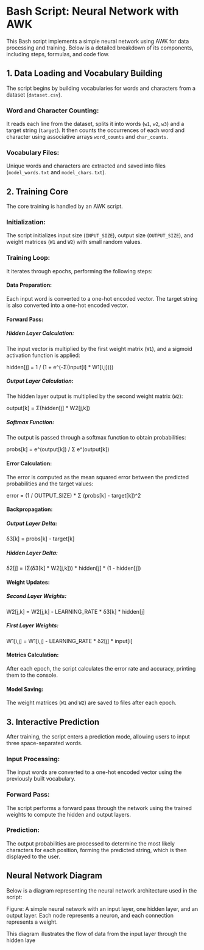 # Bash Script: Neural Network with AWK

This Bash script implements a simple neural network using AWK for data processing and training. Below is a detailed breakdown of its components, including steps, formulas, and code flow.

## 1. Data Loading and Vocabulary Building

The script begins by building vocabularies for words and characters from a dataset (`dataset.csv`).

### Word and Character Counting:

It reads each line from the dataset, splits it into words (`w1`, `w2`, `w3`) and a target string (`target`). It then counts the occurrences of each word and character using associative arrays `word_counts` and `char_counts`.

### Vocabulary Files:

Unique words and characters are extracted and saved into files (`model_words.txt` and `model_chars.txt`).

## 2. Training Core

The core training is handled by an AWK script.

### Initialization:

The script initializes input size (`INPUT_SIZE`), output size (`OUTPUT_SIZE`), and weight matrices (`W1` and `W2`) with small random values.

### Training Loop:

It iterates through epochs, performing the following steps:

#### Data Preparation:

Each input word is converted to a one-hot encoded vector. The target string is also converted into a one-hot encoded vector.

#### Forward Pass:

##### Hidden Layer Calculation:

The input vector is multiplied by the first weight matrix (`W1`), and a sigmoid activation function is applied:

hidden[j] = 1 / (1 + e^(-Σ(input[i] * W1[i,j])))


##### Output Layer Calculation:

The hidden layer output is multiplied by the second weight matrix (`W2`):

output[k] = Σ(hidden[j] * W2[j,k])


##### Softmax Function:

The output is passed through a softmax function to obtain probabilities:

probs[k] = e^(output[k]) / Σ e^(output[k])


#### Error Calculation:

The error is computed as the mean squared error between the predicted probabilities and the target values:

error = (1 / OUTPUT_SIZE) * Σ (probs[k] - target[k])^2


#### Backpropagation:

##### Output Layer Delta:

δ3[k] = probs[k] - target[k]


##### Hidden Layer Delta:

δ2[j] = (Σ(δ3[k] * W2[j,k])) * hidden[j] * (1 - hidden[j])


#### Weight Updates:

##### Second Layer Weights:

W2[j,k] = W2[j,k] - LEARNING_RATE * δ3[k] * hidden[j]


##### First Layer Weights:

W1[i,j] = W1[i,j] - LEARNING_RATE * δ2[j] * input[i]


#### Metrics Calculation:

After each epoch, the script calculates the error rate and accuracy, printing them to the console.

#### Model Saving:

The weight matrices (`W1` and `W2`) are saved to files after each epoch.

## 3. Interactive Prediction

After training, the script enters a prediction mode, allowing users to input three space-separated words.

### Input Processing:

The input words are converted to a one-hot encoded vector using the previously built vocabulary.

### Forward Pass:

The script performs a forward pass through the network using the trained weights to compute the hidden and output layers.

### Prediction:

The output probabilities are processed to determine the most likely characters for each position, forming the predicted string, which is then displayed to the user.

## Neural Network Diagram

Below is a diagram representing the neural network architecture used in the script:

Figure: A simple neural network with an input layer, one hidden layer, and an output layer. Each node represents a neuron, and each connection represents a weight.

This diagram illustrates the flow of data from the input layer through the hidden laye
